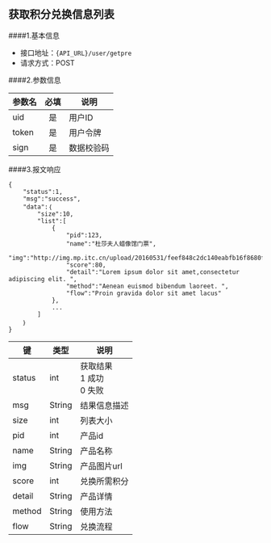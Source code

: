 ## 获取积分兑换信息列表

####1.基本信息
- 接口地址：`{API_URL}/user/getpre`  
- 请求方式：POST


####2.参数信息  

| 参数名    | 必填      | 说明      |
| -------   |:-------:  |--------   |
| uid       | 是        | 用户ID    |
| token     | 是        | 用户令牌  |
| sign      | 是        | 数据校验码|


####3.报文响应

```
{
	"status":1,
	"msg":"success",
	"data":｛
		"size":10,	
		"list":[
			{
				"pid":123,
				"name":"杜莎夫人蜡像馆门票",
				"img":"http://img.mp.itc.cn/upload/20160531/feef848c2dc140eabfb16f8680fcf95c_th.jpg",
				"score":80,
				"detail":"Lorem ipsum dolor sit amet,consectetur adipiscing elit. ",
				"method":"Aenean euismod bibendum laoreet. ",
				"flow":"Proin gravida dolor sit amet lacus"
			},
			...
		]
	｝
}
```

|键    |类型  |说明  |
|------|------|------|
|status  |int   |获取结果<br>1 成功<br>0 失败|
|msg     |String|结果信息描述|
|size    |int   |列表大小|
|pid     |int   |产品id|
|name    |String|产品名称|
|img     |String|产品图片url    |
|score   |int|兑换所需积分|
|detail  |String|产品详情    |
|method  |String|使用方法    |
|flow    |String|兑换流程    |


